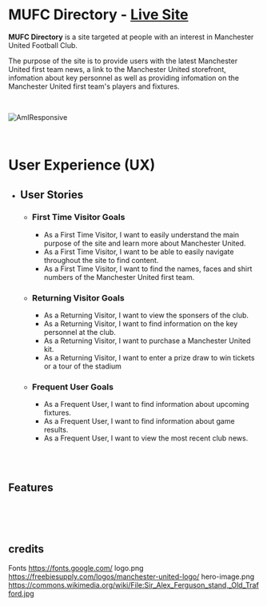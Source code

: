 # MUFC Directory - [Live Site](https://sutto7.github.io/MUFC-Directory/index.html)

**MUFC Directory** is a site targeted at people with an interest in Manchester United Football Club.

The purpose of the site is to provide users with the latest Manchester United first team news, a link to the Manchester United storefront, infomation about key personnel as well as providing infomation on the Manchester United first team's players and fixtures.

<br>

![AmIResponsive](#)

<br>

# **User Experience (UX)**

- ## **User Stories**

     - ### **First Time Visitor Goals**
         - As a First Time Visitor, I want to easily understand the main purpose of the site and learn more about Manchester United.
        - As a First Time Visitor, I want to be able to easily navigate throughout the site to find content.
        - As a First Time Visitor, I want to find the names, faces and shirt numbers of the Manchester United first team.

    - ### **Returning Visitor Goals**

        - As a Returning Visitor, I want to view the sponsers of the club.
        - As a Returning Visitor, I want to find information on the key personnel at the club.
        - As a Returning Visitor, I want to purchase a Manchester United kit.
        - As a Returning Visitor, I want to enter a prize draw to win tickets or a tour of the stadium

    - ### **Frequent User Goals**

        - As a Frequent User, I want to find information about upcoming fixtures.
        - As a Frequent User, I want to find information about game results.
        - As a Frequent User, I want to view the most recent club news.



<br>
<br>

## Features

<br>
<br>
<br>

## credits

Fonts https://fonts.google.com/
 logo.png https://freebiesupply.com/logos/manchester-united-logo/
 hero-image.png https://commons.wikimedia.org/wiki/File:Sir_Alex_Ferguson_stand,_Old_Trafford.jpg